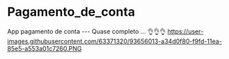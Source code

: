 # Pagamento_de_conta
App pagamento de conta --- Quase completo ... 👌👌👌
https://user-images.githubusercontent.com/63371320/93656013-a34d0f80-f9fd-11ea-85e5-a553a01c7260.PNG
